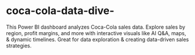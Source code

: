 # coca-cola-data-dive-
This Power BI dashboard analyzes Coca-Cola sales data. Explore sales by region, profit margins, and more with interactive visuals like AI Q&amp;A, maps, &amp; dynamic timelines. Great for data exploration &amp; creating data-driven sales strategies. 
